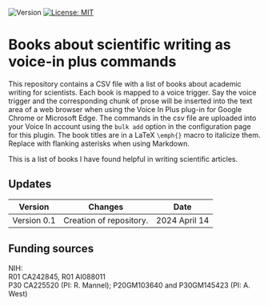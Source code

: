 ![Version](https://img.shields.io/static/v1?label=scientific-writing-books-voice-in&message=0.1&color=brightcolor)
[![License: MIT](https://img.shields.io/badge/License-MIT-blue.svg)](https://opensource.org/licenses/MIT)

# Books about scientific writing as voice-in plus commands

This repository contains a CSV file with a list of books about academic writing for scientists.
Each book is mapped to a voice trigger.
Say the voice trigger and the corresponding chunk of prose will be inserted into the text area of a web browser when using the Voice In Plus plug-in for Google Chrome or Microsoft Edge.
The commands in the csv file are uploaded into your Voice In account using the `bulk add` option in the configuration page for this plugin.
The book titles are in a LaTeX `\emph{}` macro to italicize them.
Replace with flanking asterisks when using Markdown.

This is a list of books I have found helpful in writing scientific articles.

## Updates
|Version      | Changes                                                                                                                                    | Date                 |
|:-----------:|:------------------------------------------------------------------------------------------------------------------------------------------:|:--------------------:|
| Version 0.1 |  Creation of repository.                                                                                                                   | 2024 April 14        |



## Funding sources

NIH:  
R01 CA242845, R01 AI088011  
P30 CA225520 (PI: R. Mannel); P20GM103640 and P30GM145423 (PI: A. West)
